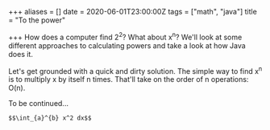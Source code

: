 +++
aliases = []
date = 2020-06-01T23:00:00Z
tags = ["math", "java"]
title = "To the power"

+++
How does a computer find 2<sup>2</sup>? What about x<sup>n</sup>? We'll look at some different approaches to calculating powers and take a look at how Java does it.

Let's get grounded with a quick and dirty solution. The simple way to find x<sup>n</sup> is to multiply x by itself n times. That'll take on the order of n operations: O(n).

To be continued...

    $$\int_{a}^{b} x^2 dx$$